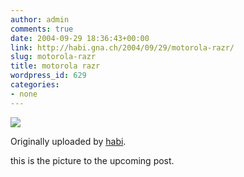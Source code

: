 ```yaml
---
author: admin
comments: true
date: 2004-09-29 18:36:43+00:00
link: http://habi.gna.ch/2004/09/29/motorola-razr/
slug: motorola-razr
title: motorola razr
wordpress_id: 629
categories:
- none
---
```



 [![](http://www.flickr.com/photos/626572_b75346fcda_m.jpg)](http://www.flickr.com/photos/habi/626572/)
   

  Originally uploaded by [habi](http://www.flickr.com/people/habi/).
 



this is the picture to the upcoming post.
  

